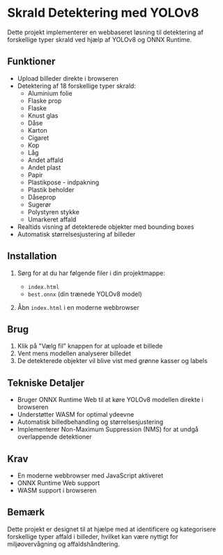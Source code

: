 # Skrald Detektering med YOLOv8

Dette projekt implementerer en webbaseret løsning til detektering af forskellige typer skrald ved hjælp af YOLOv8 og ONNX Runtime.

## Funktioner

- Upload billeder direkte i browseren
- Detektering af 18 forskellige typer skrald:
  - Aluminium folie
  - Flaske prop
  - Flaske
  - Knust glas
  - Dåse
  - Karton
  - Cigaret
  - Kop
  - Låg
  - Andet affald
  - Andet plast
  - Papir
  - Plastikpose - indpakning
  - Plastik beholder
  - Dåseprop
  - Sugerør
  - Polystyren stykke
  - Umarkeret affald
- Realtids visning af detekterede objekter med bounding boxes
- Automatisk størrelsesjustering af billeder

## Installation

1. Sørg for at du har følgende filer i din projektmappe:
   - `index.html`
   - `best.onnx` (din trænede YOLOv8 model)

2. Åbn `index.html` i en moderne webbrowser

## Brug

1. Klik på "Vælg fil" knappen for at uploade et billede
2. Vent mens modellen analyserer billedet
3. De detekterede objekter vil blive vist med grønne kasser og labels

## Tekniske Detaljer

- Bruger ONNX Runtime Web til at køre YOLOv8 modellen direkte i browseren
- Understøtter WASM for optimal ydeevne
- Automatisk billedbehandling og størrelsesjustering
- Implementerer Non-Maximum Suppression (NMS) for at undgå overlappende detektioner

## Krav

- En moderne webbrowser med JavaScript aktiveret
- ONNX Runtime Web support
- WASM support i browseren

## Bemærk

Dette projekt er designet til at hjælpe med at identificere og kategorisere forskellige typer affald i billeder, hvilket kan være nyttigt for miljøovervågning og affaldshåndtering. 
